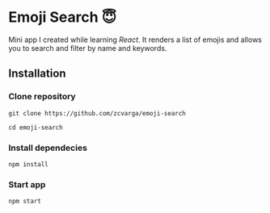# Emoji Search :innocent: 
Mini app I created while learning *React*. It renders a list of emojis and allows you to search and filter by name and keywords.

## Installation
### Clone repository
`git clone https://github.com/zcvarga/emoji-search `

`cd emoji-search `

### Install dependecies
`npm install`

### Start app
`npm start`

